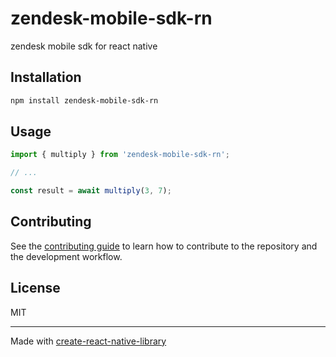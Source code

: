 # zendesk-mobile-sdk-rn

zendesk mobile sdk for react native

## Installation

```sh
npm install zendesk-mobile-sdk-rn
```

## Usage

```js
import { multiply } from 'zendesk-mobile-sdk-rn';

// ...

const result = await multiply(3, 7);
```

## Contributing

See the [contributing guide](CONTRIBUTING.md) to learn how to contribute to the repository and the development workflow.

## License

MIT

---

Made with [create-react-native-library](https://github.com/callstack/react-native-builder-bob)
